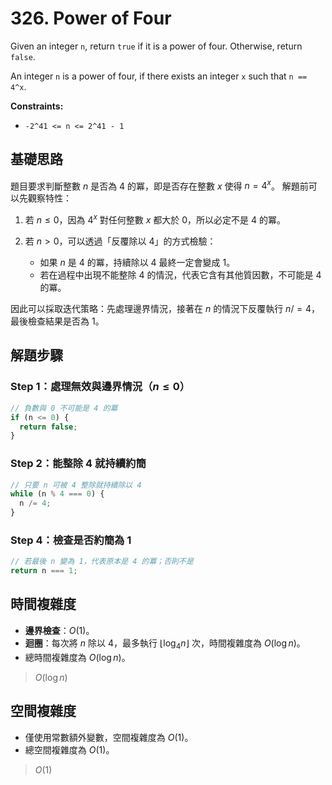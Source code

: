 # 326. Power of Four

Given an integer `n`, return `true` if it is a power of four. 
Otherwise, return `false`.

An integer `n` is a power of four, if there exists an integer `x` such that `n == 4^x`.

**Constraints:**

- `-2^41 <= n <= 2^41 - 1`

## 基礎思路

題目要求判斷整數 $n$ 是否為 $4$ 的冪，即是否存在整數 $x$ 使得 $n = 4^x$。
解題前可以先觀察特性：

1. 若 $n \le 0$，因為 $4^x$ 對任何整數 $x$ 都大於 0，所以必定不是 4 的冪。
2. 若 $n > 0$，可以透過「反覆除以 4」的方式檢驗：

    - 如果 $n$ 是 $4$ 的冪，持續除以 $4$ 最終一定會變成 $1$。
    - 若在過程中出現不能整除 $4$ 的情況，代表它含有其他質因數，不可能是 4 的冪。

因此可以採取迭代策略：先處理邊界情況，接著在 $n % 4 === 0$ 的情況下反覆執行 $n /= 4$，最後檢查結果是否為 $1$。

## 解題步驟

### Step 1：處理無效與邊界情況（$n \le 0$）

```typescript
// 負數與 0 不可能是 4 的冪
if (n <= 0) {
  return false;
}
```

### Step 2：能整除 4 就持續約簡

```typescript
// 只要 n 可被 4 整除就持續除以 4
while (n % 4 === 0) {
  n /= 4;
}
```

### Step 4：檢查是否約簡為 1

```typescript
// 若最後 n 變為 1，代表原本是 4 的冪；否則不是
return n === 1;
```

## 時間複雜度

- **邊界檢查**：$O(1)$。
- **迴圈**：每次將 $n$ 除以 4，最多執行 $\lfloor \log_4 n \rfloor$ 次，時間複雜度為 $O(\log n)$。
- 總時間複雜度為 $O(\log n)$。

> $O(\log n)$

## 空間複雜度

- 僅使用常數額外變數，空間複雜度為 $O(1)$。
- 總空間複雜度為 $O(1)$。

> $O(1)$
